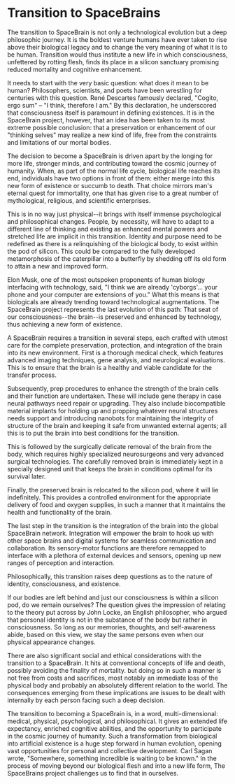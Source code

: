 # Transition to SpaceBrains

The transition to SpaceBrain is not only a technological evolution but a deep philosophic journey. It is the boldest venture humans have ever taken to rise above their biological legacy and to change the very meaning of what it is to be human. Transition would thus institute a new life in which consciousness, unfettered by rotting flesh, finds its place in a silicon sanctuary promising reduced mortality and cognitive enhancement.

It needs to start with the very basic question: what does it mean to be human? Philosophers, scientists, and poets have been wrestling for centuries with this question. René Descartes famously declared, "Cogito, ergo sum" – "I think, therefore I am." By this declaration, he underscored that consciousness itself is paramount in defining existences. It is in the SpaceBrain project, however, that an idea has been taken to its most extreme possible conclusion: that a preservation or enhancement of our "thinking selves" may realize a new kind of life, free from the constraints and limitations of our mortal bodies.

The decision to become a SpaceBrain is driven apart by the longing for more life, stronger minds, and contributing toward the cosmic journey of humanity. When, as part of the normal life cycle, biological life reaches its end, individuals have two options in front of them: either merge into this new form of existence or succumb to death. That choice mirrors man's eternal quest for immortality, one that has given rise to a great number of mythological, religious, and scientific enterprises.

This is in no way just physical--it brings with itself immense psychological and philosophical changes. People, by necessity, will have to adapt to a different line of thinking and existing as enhanced mental powers and stretched life are implicit in this transition. Identity and purpose need to be redefined as there is a relinquishing of the biological body, to exist within the pod of silicon. This could be compared to the fully developed metamorphosis of the caterpillar into a butterfly by shedding off its old form to attain a new and improved form.

Elon Musk, one of the most outspoken proponents of human biology interfacing with technology, said, "I think we are already 'cyborgs'... your phone and your computer are extensions of you." What this means is that biologicals are already trending toward technological augmentations. The SpaceBrain project represents the last evolution of this path: That seat of our consciousness--the brain--is preserved and enhanced by technology, thus achieving a new form of existence.&#x20;

A SpaceBrain requires a transition in several steps, each crafted with utmost care for the complete preservation, protection, and integration of the brain into its new environment. First is a thorough medical check, which features advanced imaging techniques, gene analysis, and neurological evaluations. This is to ensure that the brain is a healthy and viable candidate for the transfer process.

Subsequently, prep procedures to enhance the strength of the brain cells and their function are undertaken. These will include gene therapy in case neural pathways need repair or upgrading. They also include biocompatible material implants for holding up and propping whatever neural structures needs support and introducing nanobots for maintaining the integrity of structure of the brain and keeping it safe from unwanted external agents; all this is to put the brain into best conditions for the transition.

This is followed by the surgically delicate removal of the brain from the body, which requires highly specialized neurosurgeons and very advanced surgical technologies. The carefully removed brain is immediately kept in a specially designed unit that keeps the brain in conditions optimal for its survival later.

Finally, the preserved brain is relocated to the silicon pod, where it will lie indefinitely. This provides a controlled environment for the appropriate delivery of food and oxygen supplies, in such a manner that it maintains the health and functionality of the brain.

The last step in the transition is the integration of the brain into the global SpaceBrain network. Integration will empower the brain to hook up with other space brains and digital systems for seamless communication and collaboration. Its sensory-motor functions are therefore remapped to interface with a plethora of external devices and sensors, opening up new ranges of perception and interaction.

Philosophically, this transition raises deep questions as to the nature of identity, consciousness, and existence.

If our bodies are left behind and just our consciousness is within a silicon pod, do we remain ourselves? The question gives the impression of relating to the theory put across by John Locke, an English philosopher, who argued that personal identity is not in the substance of the body but rather in consciousness. So long as our memories, thoughts, and self-awareness abide, based on this view, we stay the same persons even when our physical appearance changes.

There are also significant social and ethical considerations with the transition to a SpaceBrain. It hits at conventional concepts of life and death, possibly avoiding the finality of mortality. but doing so in such a manner is not free from costs and sacrifices, most notably an immediate loss of the physical body and probably an absolutely different relation to the world. The consequences emerging from these implications are issues to be dealt with internally by each person facing such a deep decision.&#x20;

The transition to becoming a SpaceBrain is, in a word, multi-dimensional: medical, physical, psychological, and philosophical. It gives an extended life expectancy, enriched cognitive abilities, and the opportunity to participate in the cosmic journey of humanity. Such a transformation from biological into artificial existence is a huge step forward in human evolution, opening vast opportunities for personal and collective development. Carl Sagan wrote, "Somewhere, something incredible is waiting to be known." In the process of moving beyond our biological flesh and into a new life form, The SpaceBrains project challenges us to find that in ourselves.
